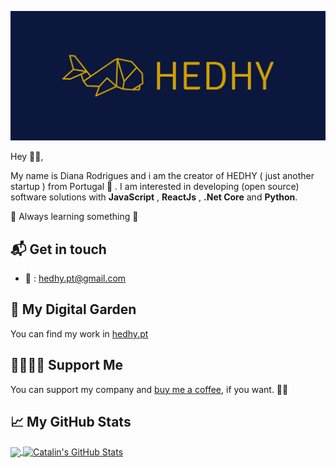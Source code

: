 ![Hello 👋🏻](cover.png) 


Hey 👋🏻,

My name is Diana Rodrigues and i am the creator of HEDHY ( just another startup ) from Portugal :triangular_flag_on_post: . I am interested in developing (open source) software solutions
with **JavaScript** , **ReactJs** , **.Net Core** and **Python**.


:rocket: Always learning something :rocket:


## 📬 Get in touch

- 📧 : hedhy.pt@gmail.com


## 🌳 My Digital Garden

You can find my work in [hedhy.pt][8]

## 🤜🏻🤛🏻 Support Me

You can support my company and [buy me a coffee][8], if you want. 🙏🏻


## &#x1f4c8; My GitHub Stats

<a href="https://github.com/hedhy/hedhy">
  <img align="center" src="https://github-readme-stats.vercel.app/api/top-langs/?username=wellerman-company&hide=java,html&title_color=ffffff&text_color=c9cacc&icon_color=2bbc8a&bg_color=1d1f21" />
</a>

<a href="https://github.com/hedhy/hedhy">
  <img align="center" src="https://github-readme-stats.vercel.app/api?username=wellerman-company&show_icons=true&line_height=27&count_private=true&title_color=ffffff&text_color=c9cacc&icon_color=2bbc8a&bg_color=1d1f21" alt="Catalin's GitHub Stats" />
</a>


[8]: https://hedhy.pt
